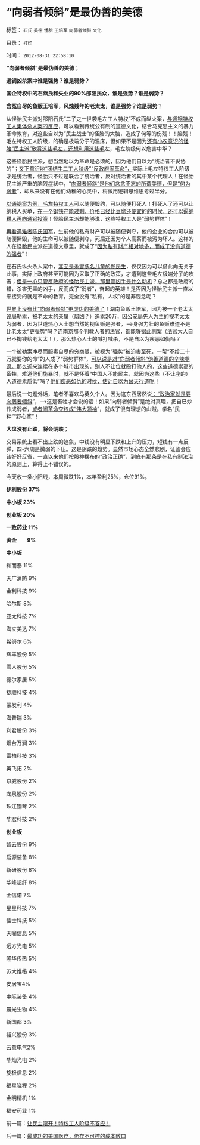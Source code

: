 # “向弱者倾斜”是最伪善的美德

标签： `石氏` `美德` `怪胎` `王培军` `向弱者倾斜` `文化` 

目录： `打印`

时间： `2012-08-31 22:58:10`

**“向弱者倾斜”是最伪善的美德**；

**通钢凶杀案中谁是强势？谁是弱势？**

**国企特权中的石燕氏和失业的90%邵阳民众，谁是强势？谁是弱势？**

**含冤自尽的鱼贩王培军，风烛残年的老太太，谁是强势？谁是弱势**？

从怪胎民主派对邵阳石氏“二子之一世袭毛左工人特权”不成而纵火案，[与通钢特权工人集体杀人案的反应](../../../2009/8/8/少数很明白真相的暴徒制造的黑社会暴行.md)，可以看到传统公有制的道德文化，结合马克思主义的暴力革命教育，对这些自以为“民主战士”的怪胎的大脑，造成了何等的伤残！！脑残！毛左特权工人阶级，的确是极端分子的温床，但如果不是因为[还有小农意识的怪胎“民主派”欣赏这些毛左，还想利用这些毛](../../../2012/8/25/极端分子是问题，但不是大问题.md)左，毛左阶级何以危害中华？

这些怪胎民主派，想当然地以为革命是必须的，因为他们自以为“统治者不妥协的”；[又下意识地“团结牛二工人阶级”“反政府闹革命”，](../../../2010/10/21/民主斗士的民主素质太差了.md)实际上毛左特权工人阶级才是统治者，怪胎只不过是联合了统治者，反对统治者的其中某个代理人！在怪胎民主派严重的脑残症状中，“[向弱者倾斜”是他们念念不忘的所谓美德，但是“何为弱者](../../../2009/9/3/穷穷相报何时了！弱者知多少！.md)”，却从来没有在他们幼稚的心灵中，稍微用逻辑思维思考过半分。

[以通钢案为例，毛左特权工人](http://darthvad.blog.163.com/blog/static/53399470201110141958105/)可以随便毁约，可以随便打死人！打死人了还可以让纳税人买单，[在一个钢铁产能过剩，价格已经比豆腐还便宜的的时侯，还可以逼纳税人再向通钢投资](../../../2009/8/10/严重生产过剩的市场腐朽能化为神奇吗？.md)！怪胎民主派却能够说，这些特权工人是“弱势群体”！

[再看遇难者陈氏国军](../../../2009/8/9/小小的特权和黑恶势力.md)，生前他的私有财产可以被随便剥夺，他的企业的合约可以被随便撕毁，他的生命可以被随便剥夺，死后还因为个人高薪而被污为坏人。这样的人在怪胎民主派在道德文章里，就成了“[因为私有财产相对地多，而成了没有道德的强者](../../../2010/1/26/民营企业资本是中国的弱势群体.md)”！

在石氏纵火杀人案中，[甚至是杀害多名儿童的郑民生](../../../2009/9/4/暴力向无辜者转移损失是懦夫.md)，仅仅因为可以借此向无关于此事，实际上政府甚至可能因为采取了正确的政策，才遭到这些毛左极端分子的攻击；[但是一心只管反政府的怪胎民主派，那里管凶手是什么动机](../../../2012/2/9/为什么郑民生屠幼会得到革命分子的广泛同情？.md)？总之都是政府的错，杀害无辜的凶手，反而成了“弱者”，奋起的英雄！是否因为怪胎民主派一直以来接受的就是革命的教育，完全没有“私有，人权”的是非观念呢？

[世界上没有比“向弱者倾斜”更虚伪的美德了](../../../2011/11/16/“信仰”“无私”“道德”“向弱者倾斜”的含义.md)！湖南鱼贩王培军，因为被一个老太太设局勒索，被老太太的亲属（帮凶？）追索20万，因公安局先人为主的视老太太为弱者，因为世道热心人士想当然的视鱼贩是强者，——>身强力壮的鱼贩难道不是比老太太“更强势”吗？连南京那个判救人者的法官，[都能够据此判案](../../../2011/10/22/罗马法衡平的中庸之道的“向弱者倾斜”的传统恶法.md)（法官大人自已不掏钱给老太太！），那么热心人士的喊打喊杀，不是自以为疾恶如仇吗？

一个被勒索净尽而服毒自尽的穷商贩，被视为“强势”被迫害至死，一帮“不给二十万就要你的命”的人成了“弱势群体”，[可以说是对“向弱者倾斜”伪善道德的辛辣嘲讽。](../../../2009/8/24/中庸枉法,惩善扬恶,坏事做尽.md)那么近来连续在多个城市出现的，别人不让位就殴打他人的，这些道德崇高的畜牲，难道他们施暴时，就不是怀着“中国人不能民主，就因为这些（不让座的）人道德素质低”吗？[他们疾恶如仇的时侯，估计自以为替天行道呢](../../../2009/7/26/极左特权卫士的道德优越感来自何处.md)！

最后说一句题外话，笔者不喜欢马英久个人。因为这东西居然说[：“政治家就是要向弱者倾斜](../../../2011/11/19/“人人平等”是私有制的专利.md)”，——>这是畜牲才会说的话！如果“向弱者倾斜”是绝对真理，把自已炒作成弱者，[或者闹革命夺权成“伟大领袖](../../../2012/2/1/横眉冷对伪君子，左狗总是闹革命.md)”，就成了很有理想的山贼。学名“民粹”“野心家”！

**大盘没有止跌，将会阴跌**；

交易系统上看不出止跌的迹象，中线没有明显下跌和上升的压力，短线有一点反弹，四-六周是微弱的下压。这是阴跌的趋势。显然市场心态全然悲剧，证监会应该好好反省，一直以来他们按股神摆布的“政治正确”，到底有那条是在私有制法治的原则上，算得上不错误的。

今天收一条小阳线，本周微跌1%，本年盈利25%，仓位91%。

**伊利股份 37%**

**中小板 23%**

**创业板 20%**

**一致药业 11%**

**资金　　9%**

**中小板**

和而泰 11%

天广消防 9%

金利科技 9%

哈尔斯 8%

亚太科技 7%

海立美达 7%

希努尔 6%

辉丰股份 5%

雪人股份 5%

德尔家居 5%

捷顺科技 4%

蒙发利 4%

海普瑞 3%

利君股份 3%

烟台万润 3%

雷柏科技 3%

英飞拓 2%

京威股份 2%

龙泉股份 2%

珠江钢琴 2%

华宏科技 2%

**创业板**

智云股份 9%

启源装备 8%

新研股份 8%

华峰超纤 8%

金信诺 7%

星星科技 7%

佳士科技 5%

天喻信息 5%

远方光电 5%

隆华传热 5%

苏大维格 4%

安居宝4%

中际装备 4%

晨光生物 4%

新国都 3%

裕兴股份 3%

云意电气2%

华灿光电 2%

旋极信息 2%

福星晓程 2%

金明精机 1%

福安药业 1%



前一篇：[让民主滚开！特权工人阶级不答应！](../../../2012/8/31/让民主滚开！特权工人阶级不答应！.md)

后一篇：[最成功的美国医疗，仍存不可控的成本敞口](../../../2012/9/1/最成功的美国医疗，仍存不可控的成本敞口.md)